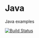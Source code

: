 # Java
Java examples

[![Build Status](https://img.shields.io/travis/examplehub/Java.svg?label=Travis%20CI&logo=travis&style=flat-square)](https://travis-ci.com/examplehub/Java)&nbsp;

